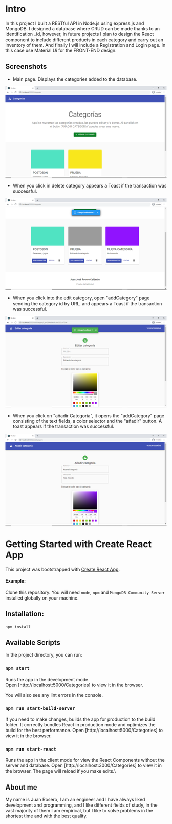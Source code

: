 # Intro

In this project I built a RESTful API in Node.js using express.js and MongoDB. I designed a database where CRUD can be made thanks to an identification _id, however, in future projects I plan to design the React component to include different products in each category and carry out an inventory of them. And finally I will include a Registration and Login page. In this case use Material Ui for the FRONT-END design.

## Screenshots

* Main page. Displays the categories added to the database.

 ![Main Page](https://github.com/JuanRosero97/categories-mern/blob/master/screenshots/sc1.png)

* When you click in delete category appears a Toast if the transaction was successful.
  
 ![Delete Toast](https://github.com/JuanRosero97/categories-mern/blob/master/screenshots/sc2.png)

* When you click into the edit category, open "addCategory" page sending the category id by URL, and appears a Toast if the transaction was successful.
  
 ![Edit Toast](https://github.com/JuanRosero97/categories-mern/blob/master/screenshots/sc3.png)

 * When you click on "añadir Categoria", it opens the "addCategory" page consisting of the text fields, a color selector and the "añadir" button. A toast appears if the transaction was successful.
  
 ![Add Category](https://github.com/JuanRosero97/categories-mern/blob/master/screenshots/sc4.png)

# Getting Started with Create React App

This project was bootstrapped with [Create React App](https://github.com/facebook/create-react-app).

#### Example:  
Clone this repository. You will need `node`, `npm` and `MongoDB Community Server` installed globally on your machine.  

## Installation:

`npm install`  

## Available Scripts

In the project directory, you can run:

### `npm start`

Runs the app in the development mode.\
Open [http://localhost:5000/Categories] to view it in the browser.

You will also see any lint errors in the console.

### `npm run start-build-server`

If you need to make changes,  builds the app for production to the build folder.
It correctly bundles React in production mode and optimizes the build for the best performance.
Open [http://localhost:5000/Categories] to view it in the browser. 

### `npm run start-react`

Runs the app in the client mode for view the React Components without the server and database.
Open [http://localhost:3000/Categories] to view it in the browser.
The page will reload if you make edits.\

## About me

My name is Juan Rosero, I am an engineer and I have always liked development and programming, and I like different fields of study, in the vast majority of them I am empirical, but I like to solve problems in the shortest time and with the best quality.


